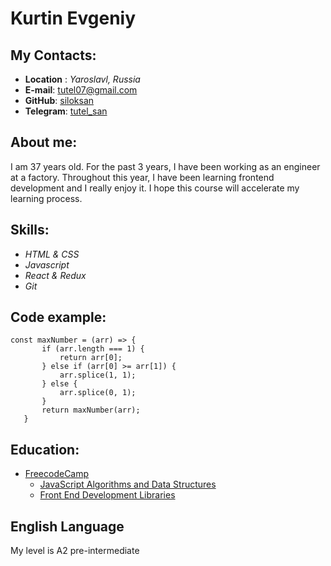 # Kurtin Evgeniy
## My Contacts:
* __Location__ : _Yaroslavl, Russia_
* __E-mail__: tutel07@gmail.com
* __GitHub__: [siloksan](https://github.com/siloksan)
* __Telegram__: [tutel_san](https://t.me/tutel_san)
## About me:
 I am 37 years old. For the past 3 years, I have been working as an engineer at a factory. Throughout this year, I have been learning frontend development and I really enjoy it. I hope this course will accelerate my learning process.
## Skills:
 * _HTML & CSS_
 * _Javascript_
 * _React & Redux_
 * _Git_
## Code example:
 ```
 const maxNumber = (arr) => {
		if (arr.length === 1) {
			return arr[0];
		} else if (arr[0] >= arr[1]) {
			arr.splice(1, 1);
		} else {
			arr.splice(0, 1);
		}
		return maxNumber(arr);
	}
 ```
## Education:
* [FreecodeCamp](https://www.freecodecamp.org/learn/)
	* [JavaScript Algorithms and Data Structures](https://www.freecodecamp.org/certification/fcc217b8e00-0673-4482-bc7c-3043113edaf2/javascript-algorithms-and-data-structures)
	* [Front End Development Libraries](https://www.freecodecamp.org/certification/fcc217b8e00-0673-4482-bc7c-3043113edaf2/front-end-development-libraries)
## English Language
My level is A2 pre-intermediate
